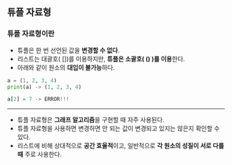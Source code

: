 ## 튜플 자료형
### 튜플 자료형이란
* 튜플은 한 번 선언된 값을 **변경할 수 없다**.
* 리스트는 대괄호( [])를 이용하지만, **튜플은 소괄호( () )를 이용**한다.
* 아래와 같이 원소의 **대입이 불가능**하다.
```python
a = (1, 2, 3, 4)
print(a) -> (1, 2, 3, 4)

a[2] = 7 -> ERROR!!!
```
---
* 튜플 자료형은 **그래프 알고리즘**을 구현할 때 자주 사용된다.
* 튜플 자료형을 사용하면 변경하면 안 되는 값이 변경되고 있지는 않은지 확인할 수 있다.
* 리스트에 비해 상대적으로 **공간 효율적**이고, 일반적으로 **각 원소의 성질이 서로 다를 때** 주로 사용한다.
